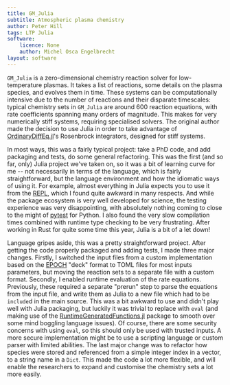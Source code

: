```yaml
---
title: GM_Julia
subtitle: Atmospheric plasma chemistry
author: Peter Hill
tags: LTP Julia
software:
    licence: None
    author: Michel Osca Engelbrecht
layout: software
---
```


`GM_Julia` is a zero-dimensional chemistry reaction solver for low-temperature
plasmas. It takes a list of reactions, some details on the plasma species, and
evolves them in time. These systems can be computationally intensive due to the
number of reactions and their disparate timescales: typical chemistry sets in
`GM_Julia` are around 600 reaction equations, with rate coefficients spanning
many orders of magnitude. This makes for very numerically stiff systems,
requiring specialised solvers. The original author made the decision to use
Julia in order to take advantage of [OrdinaryDiffEq.jl][odejl]'s Rosenbrock
integrators, designed for stiff systems.

In most ways, this was a fairly typical project: take a PhD code, and add
packaging and tests, do some general refactoring. This was the first (and so
far, only) Julia project we've taken on, so it was a bit of learning curve for
me -- not necessarily in terms of the language, which is fairly straightforward,
but the language environment and how the idiomatic ways of using it. For
example, almost everything in Julia expects you to use it from the [REPL][repl],
which I found quite awkward in many respects. And while the package ecosystem is
very well developed for science, the testing experience was very disappointing,
with absolutely nothing coming to close to the might of [pytest][pytest] for
Python. I also found the very slow compilation times combined with runtime type
checking to be very frustrating. After working in Rust for quite some time this
year, Julia is a bit of a let down!

Language gripes aside, this was a pretty straightforward project. After getting
the code properly packaged and adding tests, I made three major changes. Firstly,
I switched the input files from a custom implementation based on the
[EPOCH][epoch] "deck" format to TOML files for most inputs parameters, but
moving the reaction sets to a separate file with a custom format. Secondly, I
enabled runtime evaluation of the rate equations. Previously, these required a
separate "prerun" step to parse the equations from the input file, and write
them as Julia to a new file which had to be `include`d in the main source. This
was a bit awkward to use and didn't play well with Julia packaging, but luckily
it was trivial to replace with `eval` (and making use of the
[RuntimeGeneratedFunctions.jl][runtimefuncs] package to smooth over some mind
boggling language issues). Of course, there are some security concerns with
using `eval`, so this should only be used with trusted inputs. A more secure
implementation might be to use a scripting language or custom parser with
limited abilities. The last major change was to refactor how species were
stored and referenced from a simple integer index in a vector, to a string name
in a `Dict`. This made the code a lot more flexible, and will enable the
researchers to expand and customise the chemistry sets a lot more easily.

[odejl]: https://docs.sciml.ai/OrdinaryDiffEq/
[repl]: https://en.wikipedia.org/wiki/Read%E2%80%93eval%E2%80%93print_loop
[pytest]: https://pytest.org
[epoch]: https://epochpic.github.io/
[runtimefuncs]: https://docs.sciml.ai/RuntimeGeneratedFunctions/stable/

